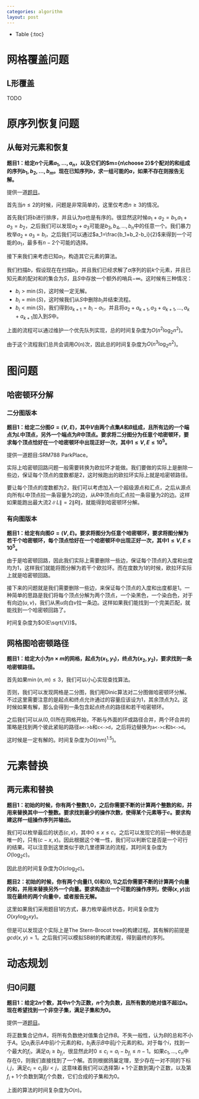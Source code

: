 ```yaml
---
categories: algorithm
layout: post
---
```


- Table
{:toc}

# 网格覆盖问题

## L形覆盖

TODO

# 原序列恢复问题

## 从每对元素和恢复

**题目1：给定$n$个元素$a_1,\ldots,a_n$，以及它们的$m={n\choose 2}$个配对的和组成的序列$b_1,b_2,\ldots,b_m$。现在已知序列$b$，求一组可能的$a$，如果不存在则报告无解。**

提供一道[题目](https://cses.fi/problemset/task/2414)。

首先当$n\leq 2$的时候，问题是非常简单的，这里仅考虑$n\geq 3$的情况。

首先我们将$b$进行排序，并且认为$a$也是有序的。很显然这时候$a_1+a_2=b_1$,$a_1+a_3=b_2$，之后我们可以发现$a_2+a_3$可能是$b_3,b_4,\ldots,b_n$中的任意一个。我们暴力枚举$a_2+a_3=b_i$，之后我们可以通过$a_1=\frac{b_1+b_2-b_i}{2}$来得到一个可能的$a_1$，最多有$n-2$个可能的选择。

接下来我们来考虑已知$a_1$，构造其它元素的算法。

我们扫描$b$，假设现在在扫描$b_i$，并且我们已经求解了$a$序列的前$k$个元素，并且已知元素的配对和的集合为$S$，且$S$中存放一个额外的哨兵$-\infty$。这时候有三种情况：

- $b_i\gt \min(S)$，这时候一定无解。
- $b_i=\min(S)$，这时候我们从$S$中删除$b_i$并结束流程。
- $b_i\lt \min(S)$，我们得到$a_{k+1}=b_i-a_1$，并且将$a_2+a_{k+1},a_3+a_{k+1},\ldots,a_k+a_{k+1}$加入到$S$中。

上面的流程可以通过维护一个优先队列实现，总的时间复杂度为$O(n^2\log_2n^2)$。

由于这个流程我们总共会调用$O(n)$次，因此总的时间复杂度为$O(n^3\log_2n^2)$。

# 图问题

## 哈密顿环分解

### 二分图版本

**题目1：给定二分图$G=(V,E)$，其中$V$由两个点集$A$和$B$组成，且所有边的一个端点为$L$中顶点，另外一个端点为$R$中顶点。要求将二分图分为任意个哈密顿环，要求每个顶点恰好在一个哈密顿环中出现正好一次，其中$1\leq V,E\leq 10^5$。**

提供一道题目:SRM788 ParkPlace。

实际上哈密顿回路问题一般需要转换为欧拉环才能做。我们要做的实际上是删除一些边，保证每个顶点的度数都是$2$，这时候跑出的欧拉环实际上就是哈密顿路径。

要让每个顶点的度数都为$2$，我们可以考虑加入一个超级源点和汇点，之后从源点向所有$L$中顶点拉一条容量为$2$的边，从$R$中顶点向汇点拉一条容量为$2$的边。这样如果能跑出最大流$2\|L\|=2\|R\|$，就能得到哈密顿环分解。

### 有向图版本

**题目1：给定有向图$G=(V,E)$。要求将图分为任意个哈密顿环，要求将图分解为若干个哈密顿环，每个顶点恰好在一个哈密顿环中出现正好一次，其中$1\leq V,E\leq 10^5$。**

由于是哈密顿回路，因此我们实际上需要删除一些边，保证每个顶点的入度和出度均为$1$，这样我们就能将图分解为若干个欧拉环。而在度数为$1$的时候，欧拉环实际上就是哈密顿回路。

接下来的问题就是我们需要删除一些边，来保证每个顶点的入度和出度都是$1$。一种简单的思路是我们将每个顶点分解为两个顶点，一个染黑色，一个染白色，对于有向边$(u,v)$，我们从黑$u$向白$v$拉一条边。这样如果我们能找到一个完美匹配，就能找到一个哈密顿回路了。

时间复杂度为$O(E\sqrt{V})$。

## 网格图哈密顿路径

**题目1：给定大小为$n\times m$的网格，起点为$(x_1,y_1)$，终点为$(x_2,y_2)$，要求找到一条哈密顿路径。**

首先如果$\min(n,m)\leq 3$，我们可以小心实现查找算法。

否则，我们可以发现网格是二分图，我们用Dinic算法对二分图做哈密顿环分解。不过这里需要注意的是起点和终点允许通过的容量应该设为$1$，其余顶点为$2$。这时候如果有解，那么会得到一条包含起点终点的路径和若干哈密顿环。

之后我们可以从$(0,0)$所在网格开始，不断与外面的环或路径合并，两个环合并的策略是找到两个彼此紧贴的路径`a<->b`和`c<->d`，之后将边替换为`a<->c`和`b<->d`。

这时候是一定有解的。时间复杂度为$O((nm)^{1.5})$。

# 元素替换

## 两元素和替换

**题目1：初始的时候，你有两个整数$1$,$0$，之后你需要不断的计算两个整数的和，并用来替换其中一个整数。要求找到最少的操作次数，使得某个元素等于$c$。要求构建这样一组操作序列并输出。**

我们可以枚举最后的状态$(c,x)$，其中$0\leq x\leq c$。之后可以发现它的前一种状态是唯一的，只有$(c-x,x)$。因此根据这个唯一性，我们可以判断它是否是一个可行的结果。可以注意到这里类似于欧几里德算法的流程，其时间复杂度为$O(\log_2c)$。

因此总的时间复杂度为$O(c\log_2c)$。

**题目2：初始的时候，你有两个向量$(1,0)$和$(0,1)$之后你需要不断的计算两个向量的和，并用来替换另外一个向量。要求构造出一个可能的操作序列，使得$(x,y)$出现在最终的两个向量中，或者报告无解。**

这里如果我们采用题目1的方式，暴力枚举最终状态，时间复杂度为$O(xy\log_2xy)$。

但是可以发现这个实际上是The Stern-Brocot tree的构建过程。其有解的前提是$gcd(x,y)=1$。之后我们可以模拟SB树的构建流程，得到最终的序列。

# 动态规划

## 归0问题

**题目1：给定$2n$个数，其中$n$个为正数，$n$个为负数，且所有数的绝对值不超过$n$。现在希望找到一个非空子集，满足子集和为$0$。**

提供一道[题目](https://codeforces.com/contest/618/problem/F)。

将正数集合记作$A$，将所有负数绝对值集合记作$B$。不失一般性，认为$B$的总和不小于$A$。记$a_i$表示$A$中前$i$个元素的和，$b_j$表示$B$中前$j$个元素的和。对于每个$i$，找到一个最大的$f_i$，满足$a_i\geq b_{f_i}$，很显然此时$0\leq c_i=a_i-b_{f_i}\leq n-1$。如果$c_1,\ldots,c_n$中存在$0$，则我们直接找到了一个解。否则根据鸽巢定理，至少存在一对不同的下标$i,j$，满足$c_i=c_j$且$i<j$，这意味着我们可以选择第$i+1$个正数到第$j$个正数，以及第$f_i+1$个负数到第$f_j$个负数，它们合成的子集和为$0$。

上面的算法的时间复杂度为$O(n)$。